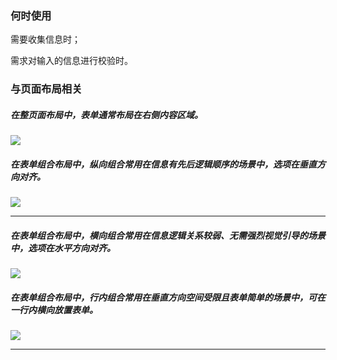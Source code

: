 ### 何时使用

需要收集信息时；

需求对输入的信息进行校验时。

### 与页面布局相关

##### 在整页面布局中，表单通常布局在右侧内容区域。

<img src="https://tdesign.gtimg.com/site/design/guide/form/form-1@2x.png" />

##### 在表单组合布局中，纵向组合常用在信息有先后逻辑顺序的场景中，选项在垂直方向对齐。

<img src="https://tdesign.gtimg.com/site/design/guide/form/form-2@2x.png" />

<hr />

##### 在表单组合布局中，横向组合常用在信息逻辑关系较弱、无需强烈视觉引导的场景中，选项在水平方向对齐。

<img src="https://tdesign.gtimg.com/site/design/guide/form/form-3@2x.png" />

##### 在表单组合布局中，行内组合常用在垂直方向空间受限且表单简单的场景中，可在一行内横向放置表单。

<img src="https://tdesign.gtimg.com/site/design/guide/form/form-4@2x.png" />

<hr />
